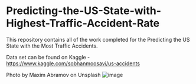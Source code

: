 # Predicting-the-US-State-with-Highest-Traffic-Accident-Rate
This repository contains all of the work completed for the Predicting the US State with the Most Traffic Accidents. 

Data set can be found on Kaggle - https://www.kaggle.com/sobhanmoosavi/us-accidents

Photo by Maxim Abramov on Unsplash ![image](https://user-images.githubusercontent.com/48367764/124679067-65847f00-de89-11eb-8674-abcaebf58015.png)

